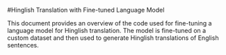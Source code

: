 #Hinglish Translation with Fine-tuned Language Model

This document provides an overview of the code used for fine-tuning a language model for Hinglish translation. The model is fine-tuned on a custom dataset and then used to generate Hinglish translations of English sentences.
